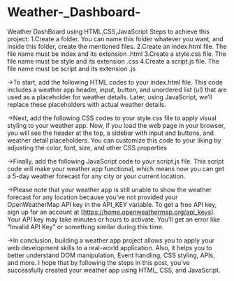 # Weather-_Dashboard-
Weather DashBoard using HTML,CSS,JavaScript
Steps to achieve this project:
1.Create a folder. You can name this folder whatever you want, and inside this folder, create the mentioned files.
2.Create an index.html file. The file name must be index and its extension .html
3.Create a style.css file. The file name must be style and its extension .css
4.Create a script.js file. The file name must be script and its extension .js

->To start, add the following HTML codes to your index.html file. This code includes a weather app header, input, button, and unordered list (ul) that are used as a placeholder for weather details. Later, using JavaScript, we’ll replace these placeholders with actual weather details.

->Next, add the following CSS codes to your style.css file to apply visual styling to your weather app. Now, if you load the web page in your browser, you will see the header at the top, a sidebar with input and buttons, and weather detail placeholders. You can customize this code to your liking by adjusting the color, font, size, and other CSS properties

->Finally, add the following JavaScript code to your script.js file. This script code will make your weather app functional, which means now you can get a 5-day weather forecast for any city or your current location.

->Please note that your weather app is still unable to show the weather forecast for any location because you’ve not provided your OpenWeatherMap API key in the API_KEY variable. To get a free API key, sign up for an account at [https://home.openweathermap.org/api_keys]. Your API key may take minutes or hours to activate. You’ll get an error like “Invalid API Key” or something similar during this time.

->In conclusion, building a weather app project allows you to apply your web development skills to a real-world application. Also, it helps you to better understand DOM manipulation, Event handling, CSS styling, APIs, and more. I hope that by following the steps in this post, you’ve successfully created your weather app using HTML, CSS, and JavaScript.
